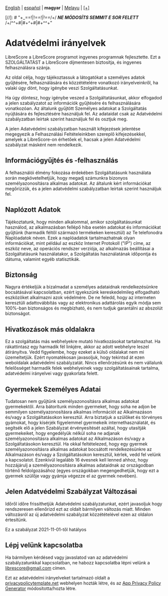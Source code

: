 <div dir="ltr" align="left">

&#8206;[English](/docs/en/PRIVACY-POLICY.md) | &#8206;[español](/docs/es/POLÍTICA-DE-PRIVACIDAD.md) | &#8206;**magyar** | &#8206;[Melayu](/docs/ms/DASAR-PRIVASI.md) | &#8206;[[+]](https://librescore.ddns.net/projects/librescore/docs)

[//]: # "\+\_==!|!=_=!|!==_/+/ ***NE MÓDOSÍTS SEMMIT E SOR FELETT*** /+/^^+#|#+^+#|#+^^\+\"

# Adatvédelmi irányelvek

LibreScore a LibreScore programot ingyenes programnak fejlesztette. Ezt a SZOLGÁLTATÁST a LibreScore díjmentesen biztosítja, és ingyenes felhasználásra szánja.

Az oldal célja, hogy tájékoztassuk a látogatókat a személyes adatok gyűjtésére, felhasználására és közzétételére vonatkozó irányelveinkről, ha valaki úgy dönt, hogy igénybe veszi Szolgáltatásunkat.

Ha úgy döntesz, hogy igénybe veszed a Szolgáltatásunkat, akkor elfogadod a jelen szabályzatot az információk gyűjtésére és felhasználására vonatkozóan. Az általunk gyűjtött Személyes adatokat a Szolgáltatás nyújtására és fejlesztésére használjuk fel. Az adataidat csak az Adatvédelmi szabályzatban leírtak szerint használjuk fel és osztjuk meg.

A jelen Adatvédelmi szabályzatban használt kifejezések jelentése megegyezik a Felhasználási Feltételeinkben szereplő kifejezésekkel, amelyek a LibreScore-on érhetőek el, hacsak a jelen Adatvédelmi szabályzat másként nem rendelkezik.

## Információgyűjtés és -felhasználás

A felhasználói élmény fokozása érdekében Szolgáltatásunk használata során megkövetelhetjük, hogy megadj számunkra bizonyos személyazonosításra alkalmas adatokat. Az általunk kért információkat megőrizzük, és a jelen adatvédelmi szabályzatban leírtak szerint használjuk fel.

## Naplózott Adatok

Tájékoztatunk, hogy minden alkalommal, amikor szolgáltatásunkat használod, az alkalmazásban fellépő hiba esetén adatokat és információkat gyűjtünk (harmadik féltől származó termékeken keresztül) az Te telefonodra Naplóadatok néven. Ezek a naplóadatok tartalmazhatnak olyan információkat, mint például az eszköz Internet Protokoll (\"IP\") címe, az eszköz neve, az operációs rendszer verziója, az alkalmazás beállításai a Szolgáltatásunk használatakor, a Szolgáltatás használatának időpontja és dátuma, valamint egyéb statisztikák.

## Biztonság

Nagyra értékeljük a bizalmadat a személyes adataidnak rendelkezésünkre bocsátásával kapcsolatban, ezért igyekszünk kereskedelmileg elfogadható eszközöket alkalmazni azok védelmére. De ne feledd, hogy az interneten keresztüli adattovábbítás vagy az elektronikus adattárolás egyik módja sem 100%-ban biztonságos és megbízható, és nem tudjuk garantálni az abszolút biztonságot.

## Hivatkozások más oldalakra

Ez a szolgáltatás más webhelyekre mutató hivatkozásokat tartalmazhat. Ha rákattintasz egy harmadik fél linkjére, akkor az adott webhelyre leszel átírányítva. Vedd figyelembe, hogy ezeket a külső oldalakat nem mi üzemeltetjük. Ezért nyomatékosan javasoljuk, hogy tekintsd át ezen weboldalak adatvédelmi szabályzatát. Nincs ellenőrzésünk és nem vállalunk felelősséget harmadik felek webhelyeinek vagy szolgáltatásainak tartalma, adatvédelmi irányelvei vagy gyakorlata felett.

## Gyermekek Személyes Adatai

Tudatosan nem gyűjtünk személyazonosításra alkalmas adatokat gyermekektől. Arra bátorítunk minden gyermeket, hogy soha ne adjon be semmilyen személyazonosításra alkalmas információt az Alkalmazáson és/vagy a Szolgáltatásokon keresztül. Arra biztatjuk a szülőket és törvényes gyámokat, hogy kísérjék figyelemmel gyermekeik internethasználatát, és segítsék elő a jelen Szabályzat érvényesítését azáltal, hogy utasítják gyermekeiket, hogy engedélyük nélkül soha ne adjanak személyazonosításra alkalmas adatokat az Alkalmazáson és/vagy a Szolgáltatásokon keresztül. Ha okkal feltételezed, hogy egy gyermek személyazonosításra alkalmas adatokat bocsátott rendelkezésünkre az Alkalmazáson és/vagy a Szolgáltatásokon keresztül, kérlek, vedd fel velünk a kapcsolatot. Ezenkívül legalább 16 évesnek kell lenned ahhoz, hogy hozzájárulj a személyazonosításra alkalmas adataidnak az országodban történő feldolgozásához (egyes országokban megengedhetjük, hogy ezt a gyermek szülője vagy gyámja végezze el az gyermek nevében).

## Jelen Adatvédelmi Szabályzat Változásai

Időről időre frissíthetjük Adatvédelmi szabályzatunkat, ezért javasoljuk hogy rendszeresen ellenőrizd ezt az oldalt bármilyen változás miatt. Minden változásról az új adatvédelmi szabályzat közzétételével ezen az oldalon értesítünk.

Ez a szabályzat 2021-11-01-től hatályos

## Lépj velünk kapcsolatba

Ha bármilyen kérdésed vagy javaslatod van az adatvédelmi szabályzatunkkal kapcsolatban, ne habozz kapcsolatba lépni velünk a [librescore@gmail.com](mailto:librescore@gmail.com) címen.

Ezt az adatvédelmi irányelveket tartalmazó oldalt a [privacypolicytemplate.net](https://privacypolicytemplate.net) webhelyen hozták létre, és az [App Privacy Policy Generator](https://app-privacy-policy-generator.nisrulz.com) módosította/hozta létre.
